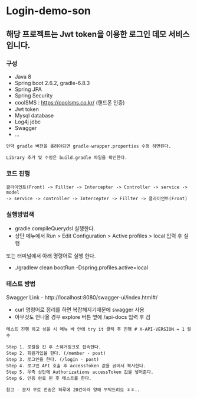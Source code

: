 # Login-demo-son

## 해당 프로젝트는 Jwt token을 이용한 로그인 데모 서비스입니다.

### 구성
- Java 8
- Spring boot 2.6.2, gradle-6.8.3
- Spring JPA
- Spring Security
- coolSMS : https://coolsms.co.kr/ (핸드폰 인증)
- Jwt token
- Mysql database
- Log4j jdbc
- Swagger
- ...

```
만약 gradle 버전을 올려야되면 gradle-wrapper.properties 수정 하면된다.

Library 추가 및 수정은 build.gradle 파일을 확인한다. 
```

### 코드 진행
```
클라이언트(Front) -> Fillter -> Intercepter -> Controller -> service -> model
-> service -> controller -> Intercepter -> Fillter -> 클라이언트(Front)   
```

### 실행방법색

- gradle compileQuerydsl 실행한다.
- 상단 메뉴에서 Run > Edit Configuration > Active profiles > local 입력 후 실행

또는 터미널에서 아래 명령어로 실행 한다.

- ./gradlew clean bootRun -Dspring.profiles.active=local


### 테스트 방법

Swagger Link - http://localhost:8080/swagger-ui/index.html#/
- curl 명령어로 정리를 하면 복잡해지기때문에 swagger 사용
- 아무것도 안나올 경우 explore 버튼 옆에 /api-docs 입력 후 검
```
테스트 진행 하고 싶을 시 메뉴 바 안에 try it 클릭 후 진행 # X-API-VERSION = 1 필수

Step 1. 로컬을 킨 후 스웨거링크로 접속한다.
Step 2. 회원가입을 한다. (/member - post) 
Step 3. 로그인을 한다. (/login - post)
Step 4. 로그인 API 호출 후 accessToken 값을 긁어서 복사한다.
Step 5. 우측 상단에 Authorizations accessToken 값을 넣어준다.
Step 6. 인증 완료 된 후 테스트를 한다.

참고 - 문자 무료 전송은 하루에 20건이라 양해 부탁드려요 ㅎㅎ.. 
```


